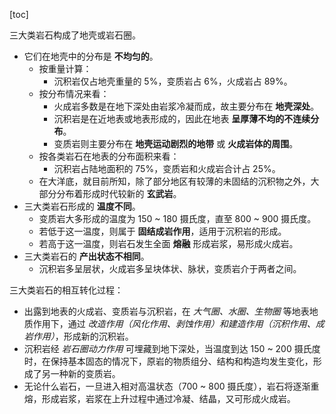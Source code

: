 [toc]

三大类岩石构成了地壳或岩石圈。

- 它们在地壳中的分布是 **不均匀的**。
	- 按重量计算：
		- 沉积岩仅占地壳重量的 5%，变质岩占 6%，火成岩占 89%。
	- 按分布情况来看：
		- 火成岩多数是在地下深处由岩浆冷凝而成，故主要分布在 **地壳深处**。
		- 沉积岩是在近地表或地表形成的，因此在地表 **呈厚薄不均的不连续分布**。
		- 变质岩则主要分布在 **地壳运动剧烈的地带** 或 **火成岩体的周围**。
	- 按各类岩石在地表的分布面积来看：
		- 沉积岩占陆地面积的 75%，变质岩和火成岩合计占 25%。
	- 在大洋底，就目前所知，除了部分地区有较薄的未固结的沉积物之外，大部分分布着形成时代较新的 **玄武岩**。
- 三大类岩石形成的 **温度不同**。
	- 变质岩大多形成的温度为 150 ~ 180 摄氏度，直至 800 ~ 900 摄氏度。
	- 若低于这一温度，则属于 **固结成岩作用**，适用于沉积岩的形成。
	- 若高于这一温度，则岩石发生全面 **熔融** 形成岩浆，易形成火成岩。
- 三大类岩石的 **产出状态不相同**。
	- 沉积岩多呈层状，火成岩多呈块体状、脉状，变质岩介于两者之间。

三大类岩石的相互转化过程：

- 出露到地表的火成岩、变质岩与沉积岩，在 *大气圈、水圈、生物圈* 等地表地质作用下，通过 *改造作用（风化作用、剥蚀作用）和建造作用（沉积作用、成岩作用）*，形成新的沉积岩。
- 沉积岩经 *岩石圈动力作用* 可埋藏到地下深处，当温度到达 150 ~ 200 摄氏度时，在保持基本固态的情况下，原岩的物质组分、结构和构造均发生变化，形成了另一种新的变质岩。
- 无论什么岩石，一旦进入相对高温状态（700 ~ 800 摄氏度），岩石将逐渐重熔，形成岩浆，岩浆在上升过程中通过冷凝、结晶，又可形成火成岩。
